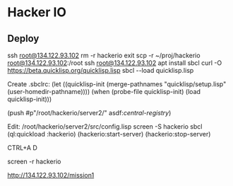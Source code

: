 # Hacker IO

## Deploy
ssh root@134.122.93.102
rm -r hackerio
exit
scp -r ~/proj/hackerio root@134.122.93.102:/root
ssh root@134.122.93.102
apt install sbcl
curl -O https://beta.quicklisp.org/quicklisp.lisp
sbcl --load quicklisp.lisp

Create .sbclrc:
(let ((quicklisp-init (merge-pathnames "quicklisp/setup.lisp"
                                       (user-homedir-pathname))))
  (when (probe-file quicklisp-init)
    (load quicklisp-init)))

(push #p"/root/hackerio/server2/" asdf:*central-registry*)

Edit: /root/hackerio/server2/src/config.lisp
screen -S hackerio
sbcl
(ql:quickload :hackerio)
(hackerio:start-server)
(hackerio:stop-server)

CTRL+A D

screen -r hackerio

http://134.122.93.102/mission1
